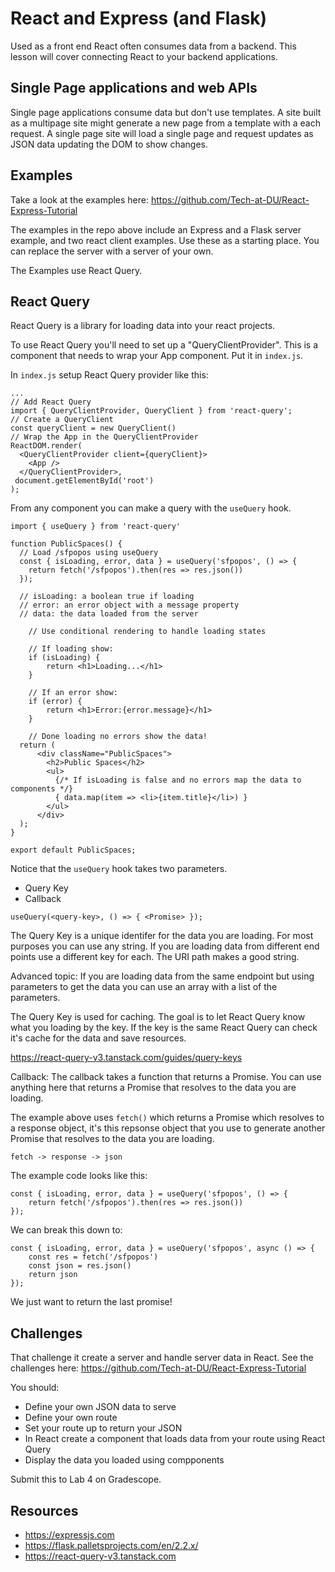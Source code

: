 # React and Express (and Flask)

Used as a front end React often consumes data from a backend. This lesson will cover connecting React to your backend applications. 

## Single Page applications and web APIs

Single page applications consume data but don't use templates. A site built as a multipage site might generate a new page from a template with a each request. A single page site will load a single page and request updates as JSON data updating the DOM to show changes. 

## Examples

Take a look at the examples here: https://github.com/Tech-at-DU/React-Express-Tutorial

The examples in the repo above include an Express and a Flask server example, and two react client examples. Use these as a starting place. You can replace the server with a server of your own. 

The Examples use React Query. 

## React Query 

React Query is a library for loading data into your react projects. 

To use React Query you'll need to set up a "QueryClientProvider". This is a component that needs to wrap your App component. Put it in `index.js`. 

In `index.js` setup React Query provider like this: 

```JS
...
// Add React Query 
import { QueryClientProvider, QueryClient } from 'react-query';
// Create a QueryClient
const queryClient = new QueryClient()
// Wrap the App in the QueryClientProvider
ReactDOM.render(
  <QueryClientProvider client={queryClient}>
    <App />
  </QueryClientProvider>,
 document.getElementById('root')
);
```

From any component you can make a query with the `useQuery` hook. 

```JS
import { useQuery } from 'react-query'

function PublicSpaces() {
  // Load /sfpopos using useQuery
  const { isLoading, error, data } = useQuery('sfpopos', () => {
    return fetch('/sfpopos').then(res => res.json())
  });

  // isLoading: a boolean true if loading
  // error: an error object with a message property
  // data: the data loaded from the server

	// Use conditional rendering to handle loading states

	// If loading show: 
	if (isLoading) {
		return <h1>Loading...</h1>
	}

	// If an error show: 
	if (error) {
		return <h1>Error:{error.message}</h1>
	}

	// Done loading no errors show the data!
  return (
      <div className="PublicSpaces">
        <h2>Public Spaces</h2>
        <ul>
          {/* If isLoading is false and no errors map the data to components */}
          { data.map(item => <li>{item.title}</li>) }
        </ul>
      </div>
  );
}

export default PublicSpaces;
```

Notice that the `useQuery` hook takes two parameters. 

- Query Key
- Callback

```JS
useQuery(<query-key>, () => { <Promise> });
```

The Query Key is a unique identifer for the data you are loading. For most purposes you can use any string. If you are loading data from different end points use a different key for each. The URI path makes a good string. 

Advanced topic: If you are loading data from the same endpoint but using parameters to get the data you can use an array with a list of the parameters. 

The Query Key is used for caching. The goal is to let React Query know what you loading by the key. If the key is the same React Query can check it's cache for the data and save resources. 

https://react-query-v3.tanstack.com/guides/query-keys

Callback: The callback takes a function that returns a Promise. You can use anything here that returns a Promise that resolves to the data you are loading. 

The example above uses `fetch()` which returns a Promise which resolves to a response object, it's this repsonse object that you use to generate another Promise that resolves to the data you are loading. 

```
fetch -> response -> json
```

The example code looks like this: 

```JS
const { isLoading, error, data } = useQuery('sfpopos', () => {
	return fetch('/sfpopos').then(res => res.json())
});
```

We can break this down to: 

```JS
const { isLoading, error, data } = useQuery('sfpopos', async () => {
	const res = fetch('/sfpopos')
	const json = res.json()
	return json
});
```

We just want to return the last promise!

## Challenges 

That challenge it create a server and handle server data in React. See the challenges here: https://github.com/Tech-at-DU/React-Express-Tutorial 

You should: 

- Define your own JSON data to serve
- Define your own route
- Set your route up to return your JSON
- In React create a component that loads data from your route using React Query
- Display the data you loaded using compponents

Submit this to Lab 4 on Gradescope. 

## Resources 

- https://expressjs.com
- https://flask.palletsprojects.com/en/2.2.x/
- https://react-query-v3.tanstack.com
